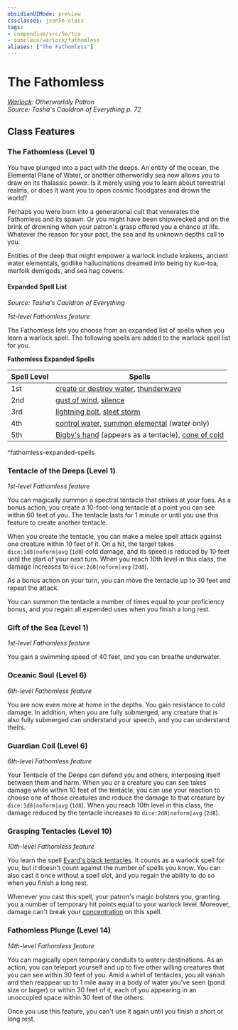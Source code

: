 ```yaml
---
obsidianUIMode: preview
cssclasses: json5e-class
tags:
- compendium/src/5e/tce
- subclass/warlock/fathomless
aliases: ["The Fathomless"]
---
```

# The Fathomless
*[Warlock](warlock.md): Otherworldly Patron*  
*Source: Tasha's Cauldron of Everything p. 72*  


## Class Features

### The Fathomless (Level 1)

You have plunged into a pact with the deeps. An entity of the ocean, the Elemental Plane of Water, or another otherworldly sea now allows you to draw on its thalassic power. Is it merely using you to learn about terrestrial realms, or does it want you to open cosmic floodgates and drown the world?

Perhaps you were born into a generational cult that venerates the Fathomless and its spawn. Or you might have been shipwrecked and on the brink of drowning when your patron's grasp offered you a chance at life. Whatever the reason for your pact, the sea and its unknown depths call to you.

Entities of the deep that might empower a warlock include krakens, ancient water elementals, godlike hallucinations dreamed into being by kuo-toa, merfolk demigods, and sea hag covens.

#### Expanded Spell List
_Source: Tasha's Cauldron of Everything_

*1st-level Fathomless feature*

The Fathomless lets you choose from an expanded list of spells when you learn a warlock spell. The following spells are added to the warlock spell list for you.

**Fathomless Expanded Spells**

| Spell Level | Spells |
|-------------|--------|
| 1st | [create or destroy water](2-Mechanics/CLI/spells/create-or-destroy-water.md), [thunderwave](2-Mechanics/CLI/spells/thunderwave.md) |
| 2nd | [gust of wind](2-Mechanics/CLI/spells/gust-of-wind.md), [silence](2-Mechanics/CLI/spells/silence.md) |
| 3rd | [lightning bolt](2-Mechanics/CLI/spells/lightning-bolt.md), [sleet storm](2-Mechanics/CLI/spells/sleet-storm.md) |
| 4th | [control water](2-Mechanics/CLI/spells/control-water.md), [summon elemental](2-Mechanics/CLI/spells/summon-elemental-tce.md) (water only) |
| 5th | [Bigby's hand](2-Mechanics/CLI/spells/bigbys-hand.md) (appears as a tentacle), [cone of cold](2-Mechanics/CLI/spells/cone-of-cold.md) |
^fathomless-expanded-spells

### Tentacle of the Deeps (Level 1)

*1st-level Fathomless feature*

You can magically summon a spectral tentacle that strikes at your foes. As a bonus action, you create a 10-foot-long tentacle at a point you can see within 60 feet of you. The tentacle lasts for 1 minute or until you use this feature to create another tentacle.

When you create the tentacle, you can make a melee spell attack against one creature within 10 feet of it. On a hit, the target takes `dice:1d8|noform|avg` (`1d8`) cold damage, and its speed is reduced by 10 feet until the start of your next turn. When you reach 10th level in this class, the damage increases to `dice:2d8|noform|avg` (`2d8`).

As a bonus action on your turn, you can move the tentacle up to 30 feet and repeat the attack.

You can summon the tentacle a number of times equal to your proficiency bonus, and you regain all expended uses when you finish a long rest.

### Gift of the Sea (Level 1)

*1st-level Fathomless feature*

You gain a swimming speed of 40 feet, and you can breathe underwater.

### Oceanic Soul (Level 6)

*6th-level Fathomless feature*

You are now even more at home in the depths. You gain resistance to cold damage. In addition, when you are fully submerged, any creature that is also fully submerged can understand your speech, and you can understand theirs.

### Guardian Coil (Level 6)

*6th-level Fathomless feature*

Your Tentacle of the Deeps can defend you and others, interposing itself between them and harm. When you or a creature you can see takes damage while within 10 feet of the tentacle, you can use your reaction to choose one of those creatures and reduce the damage to that creature by `dice:1d8|noform|avg` (`1d8`). When you reach 10th level in this class, the damage reduced by the tentacle increases to `dice:2d8|noform|avg` (`2d8`).

### Grasping Tentacles (Level 10)

*10th-level Fathomless feature*

You learn the spell [Evard's black tentacles](2-Mechanics/CLI/spells/evards-black-tentacles.md). It counts as a warlock spell for you, but it doesn't count against the number of spells you know. You can also cast it once without a spell slot, and you regain the ability to do so when you finish a long rest.

Whenever you cast this spell, your patron's magic bolsters you, granting you a number of temporary hit points equal to your warlock level. Moreover, damage can't break your [concentration](2-Mechanics/CLI/rules/conditions.md#Concentration) on this spell.

### Fathomless Plunge (Level 14)

*14th-level Fathomless feature*

You can magically open temporary conduits to watery destinations. As an action, you can teleport yourself and up to five other willing creatures that you can see within 30 feet of you. Amid a whirl of tentacles, you all vanish and then reappear up to 1 mile away in a body of water you've seen (pond size or larger) or within 30 feet of it, each of you appearing in an unoccupied space within 30 feet of the others.

Once you use this feature, you can't use it again until you finish a short or long rest.